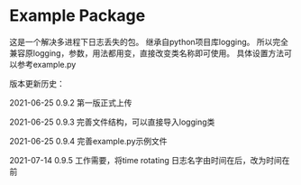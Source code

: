 # Example Package

这是一个解决多进程下日志丢失的包。 
继承自python项目库logging。
所以完全兼容原logging，参数，用法都用变，直接改变类名称即可使用。
具体设置方法可以参考example.py

版本更新历史：

2021-06-25  0.9.2 第一版正式上传 

2021-06-25  0.9.3 完善文件结构，可以直接导入logging类 

2021-06-25  0.9.4 完善example.py示例文件 

2021-07-14  0.9.5 工作需要，将time rotating 日志名字由时间在后，改为时间在前